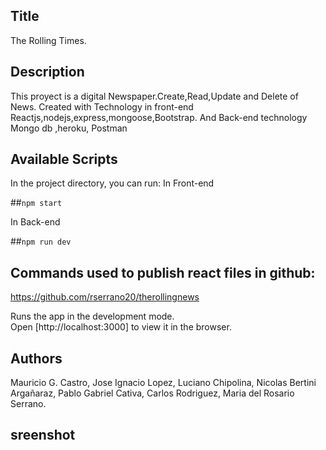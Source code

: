 ## Title
The Rolling Times.
## Description
This proyect is a digital Newspaper.Create,Read,Update and Delete of News. 
Created with Technology in front-end Reactjs,nodejs,express,mongoose,Bootstrap. 
And Back-end technology Mongo db ,heroku, Postman
## Available Scripts

In the project directory, you can run:
In Front-end

##`npm start`

In Back-end

##`npm run dev`

## Commands used to publish react files in github:
https://github.com/rserrano20/therollingnews

Runs the app in the development mode.<br />
Open [http://localhost:3000] to view it in the browser.

##  Authors
Mauricio G. Castro,
Jose Ignacio Lopez,
Luciano Chipolina, 
Nicolas Bertini Argañaraz,
Pablo Gabriel Cativa,
Carlos Rodriguez, 
Maria del Rosario Serrano.


## sreenshot


